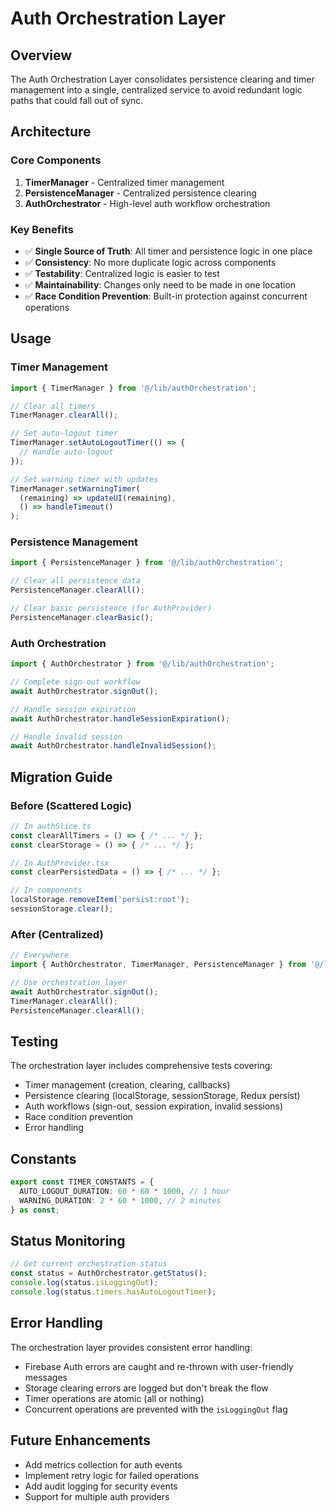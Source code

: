 # Auth Orchestration Layer

## Overview

The Auth Orchestration Layer consolidates persistence clearing and timer management into a single, centralized service to avoid redundant logic paths that could fall out of sync.

## Architecture

### Core Components

1. **TimerManager** - Centralized timer management
2. **PersistenceManager** - Centralized persistence clearing
3. **AuthOrchestrator** - High-level auth workflow orchestration

### Key Benefits

- ✅ **Single Source of Truth**: All timer and persistence logic in one place
- ✅ **Consistency**: No more duplicate logic across components
- ✅ **Testability**: Centralized logic is easier to test
- ✅ **Maintainability**: Changes only need to be made in one location
- ✅ **Race Condition Prevention**: Built-in protection against concurrent operations

## Usage

### Timer Management

```typescript
import { TimerManager } from '@/lib/authOrchestration';

// Clear all timers
TimerManager.clearAll();

// Set auto-logout timer
TimerManager.setAutoLogoutTimer(() => {
  // Handle auto-logout
});

// Set warning timer with updates
TimerManager.setWarningTimer(
  (remaining) => updateUI(remaining),
  () => handleTimeout()
);
```

### Persistence Management

```typescript
import { PersistenceManager } from '@/lib/authOrchestration';

// Clear all persistence data
PersistenceManager.clearAll();

// Clear basic persistence (for AuthProvider)
PersistenceManager.clearBasic();
```

### Auth Orchestration

```typescript
import { AuthOrchestrator } from '@/lib/authOrchestration';

// Complete sign-out workflow
await AuthOrchestrator.signOut();

// Handle session expiration
await AuthOrchestrator.handleSessionExpiration();

// Handle invalid session
await AuthOrchestrator.handleInvalidSession();
```

## Migration Guide

### Before (Scattered Logic)

```typescript
// In authSlice.ts
const clearAllTimers = () => { /* ... */ };
const clearStorage = () => { /* ... */ };

// In AuthProvider.tsx
const clearPersistedData = () => { /* ... */ };

// In components
localStorage.removeItem('persist:root');
sessionStorage.clear();
```

### After (Centralized)

```typescript
// Everywhere
import { AuthOrchestrator, TimerManager, PersistenceManager } from '@/lib/authOrchestration';

// Use orchestration layer
await AuthOrchestrator.signOut();
TimerManager.clearAll();
PersistenceManager.clearAll();
```

## Testing

The orchestration layer includes comprehensive tests covering:

- Timer management (creation, clearing, callbacks)
- Persistence clearing (localStorage, sessionStorage, Redux persist)
- Auth workflows (sign-out, session expiration, invalid sessions)
- Race condition prevention
- Error handling

## Constants

```typescript
export const TIMER_CONSTANTS = {
  AUTO_LOGOUT_DURATION: 60 * 60 * 1000, // 1 hour
  WARNING_DURATION: 2 * 60 * 1000, // 2 minutes
} as const;
```

## Status Monitoring

```typescript
// Get current orchestration status
const status = AuthOrchestrator.getStatus();
console.log(status.isLoggingOut);
console.log(status.timers.hasAutoLogoutTimer);
```

## Error Handling

The orchestration layer provides consistent error handling:

- Firebase Auth errors are caught and re-thrown with user-friendly messages
- Storage clearing errors are logged but don't break the flow
- Timer operations are atomic (all or nothing)
- Concurrent operations are prevented with the `isLoggingOut` flag

## Future Enhancements

- Add metrics collection for auth events
- Implement retry logic for failed operations
- Add audit logging for security events
- Support for multiple auth providers
